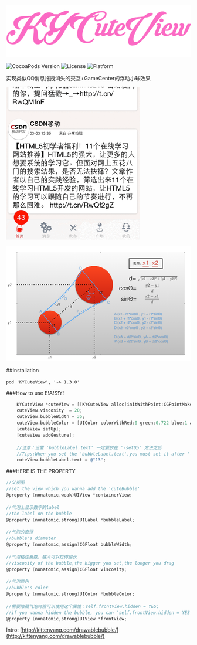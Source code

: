 <p align="left" >
  <img src="logo.png" alt="KYCuteView" title="KYCuteView">
</p>


![CocoaPods Version](https://img.shields.io/badge/pod-v1.3.0-brightgreen.svg)
![License](https://img.shields.io/badge/license-MIT-blue.svg)
![Platform](https://img.shields.io/badge/platform-iOS-red.svg)


实现类似QQ消息拖拽消失的交互+GameCenter的浮动小球效果

![](demo.gif)


![](demo.png)



##Installation

`pod 'KYCuteView', '~> 1.3.0'`


###How to use
E!A!S!Y!

```objective-c
    KYCuteView *cuteView = [[KYCuteView alloc]initWithPoint:CGPointMake(25, 505) superView:self.view];
    cuteView.viscosity  = 20;
    cuteView.bubbleWidth = 35;
    cuteView.bubbleColor = [UIColor colorWithRed:0 green:0.722 blue:1 alpha:1];
    [cuteView setUp];
    [cuteView addGesture];
    
    //注意：设置 'bubbleLabel.text' 一定要放在 '-setUp' 方法之后
    //Tips:When you set the 'bubbleLabel.text',you must set it after '-setUp'
    cuteView.bubbleLabel.text = @"13";
```


###HERE IS THE PROPERTY

```objective-c
//父视图
//set the view which you wanna add the 'cuteBubble'
@property (nonatomic,weak)UIView *containerView;

//气泡上显示数字的label
//the label on the bubble
@property (nonatomic,strong)UILabel *bubbleLabel;

//气泡的直径
//bubble's diameter
@property (nonatomic,assign)CGFloat bubbleWidth;

//气泡粘性系数，越大可以拉得越长
//viscosity of the bubble,the bigger you set,the longer you drag
@property (nonatomic,assign)CGFloat viscosity;

//气泡颜色
//bubble's color
@property (nonatomic,strong)UIColor *bubbleColor;

//需要隐藏气泡时候可以使用这个属性：self.frontView.hidden = YES;
//if you wanna hidden the bubble, you can ’self.frontView.hidden = YES‘
@property (nonatomic,strong)UIView *frontView;

```

Intro: [http://kittenyang.com/drawablebubble/](http://kittenyang.com/drawablebubble/)


